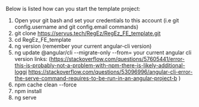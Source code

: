Below is listed how can you start the template project:
1. Open your git bash and set your credentials to this account (i.e git config.username and git config.email commands)
2. git clone https://servus.tech/RegEz/RegEz_FE_template.git
3. cd RegEz_FE_template
4. ng version (remember your current angular-cli version)
5. ng update @angular/cli --migrate-only --from= your current angular cli version 
	links:	(https://stackoverflow.com/questions/57605441/error-this-is-probably-not-a-problem-with-npm-there-is-likely-additional-loggi
		 https://stackoverflow.com/questions/53096996/angular-cli-error-the-serve-command-requires-to-be-run-in-an-angular-project-b
		)
6. npm cache clean --force
7. npm install
8. ng serve 

